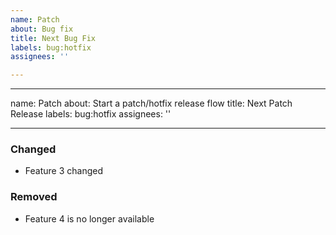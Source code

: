 ```yaml
---
name: Patch
about: Bug fix
title: Next Bug Fix
labels: bug:hotfix
assignees: ''

---
```


---
name: Patch
about: Start a patch/hotfix release flow
title: Next Patch Release
labels: bug:hotfix
assignees: ''

---

### Changed
- Feature 3 changed

### Removed
- Feature 4 is no longer available
